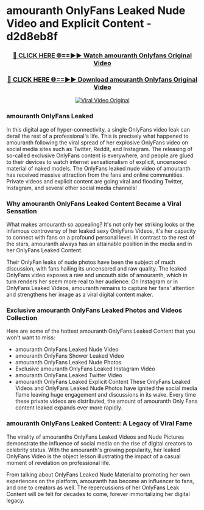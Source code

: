 # amouranth OnlyFans Leaked Nude Video and Explicit Content - d2d8eb8f

<div align="center">

### [🔴 CLICK HERE 🌐==►► Watch amouranth Onlyfans Original Video](https://aff.leakpic.com/?utm_medium=9dac6e3e92780789e695eb65dc45befdb20081c8&utm_campaign=Link_for_leakpic_com)

### [🔴 CLICK HERE 🌐==►► Download amouranth Onlyfans Original Video](https://aff.leakpic.com/?utm_medium=9dac6e3e92780789e695eb65dc45befdb20081c8&utm_campaign=Link_for_leakpic_com)

[![Viral Video Original](https://i.ibb.co.com/xMMVF88/686577567.gif)](https://aff.leakpic.com/?utm_medium=9dac6e3e92780789e695eb65dc45befdb20081c8&utm_campaign=Link_for_leakpic_com)

</div>

### amouranth OnlyFans Leaked
In this digital age of hyper-connectivity, a single OnlyFans video leak can derail the rest of a professional's life. This is precisely what happened to amouranth following the viral spread of her explosive OnlyFans video on social media sites such as Twitter, Reddit, and Instagram. The releasing of so-called exclusive OnlyFans content is everywhere, and people are glued to their devices to watch internet sensationalism of explicit, uncensored material of naked models. 
The OnlyFans leaked nude video of amouranth has received massive attraction from the fans and online communities. Private videos and explicit content are going viral and flooding Twitter, Instagram, and several other social media channels!

### Why amouranth OnlyFans Leaked Content Became a Viral Sensation
What makes amouranth so appealing? It's not only her striking looks or the infamous controversy of her leaked sexy OnlyFans Videos, it's her capacity to connect with fans on a profound personal level. In contrast to the rest of the stars, amouranth always has an attainable position in the media and in her OnlyFans Leaked Content.

Their OnlyFan leaks of nude photos have been the subject of much discussion, with fans hailing its uncensored and raw quality. The leaked OnlyFans video exposes a raw and uncouth side of amouranth, which in turn renders her seem more real to her audience. On Instagram or in OnlyFans Leaked Videos, amouranth remains to capture her fans' attention and strengthens her image as a viral digital content maker.

### Exclusive amouranth OnlyFans Leaked Photos and Videos Collection
Here are some of the hottest amouranth OnlyFans Leaked Content that you won't want to miss:
- amouranth OnlyFans Leaked Nude Video
- amouranth OnlyFans Shower Leaked Video
- amouranth OnlyFans Leaked Nude Photos
- Exclusive amouranth OnlyFans Leaked Instagram Video
- amouranth OnlyFans Leaked Twitter Video
- amouranth OnlyFans Leaked Explicit Content
These OnlyFans Leaked Videos and OnlyFans Leaked Nude Photos have ignited the social media flame leaving huge engagement and discussions in its wake. Every time these private videos are distributed, the amount of amouranth Only Fans content leaked expands ever more rapidly.

### amouranth OnlyFans Leaked Content: A Legacy of Viral Fame
The virality of amouranths OnlyFans Leaked Videos and Nude Pictures demonstrate the influence of social media on the rise of digital creators to celebrity status. With the amouranth's growing popularity, her leaked OnlyFans Video is the object lesson illustrating the impact of a casual moment of revelation on professional life.

From talking about OnlyFans Leaked Nude Material to promoting her own experiences on the platform, amouranth has become an influencer to fans, and one to creators as well. The repercussions of her OnlyFans Leak Content will be felt for decades to come, forever immortalizing her digital legacy.
